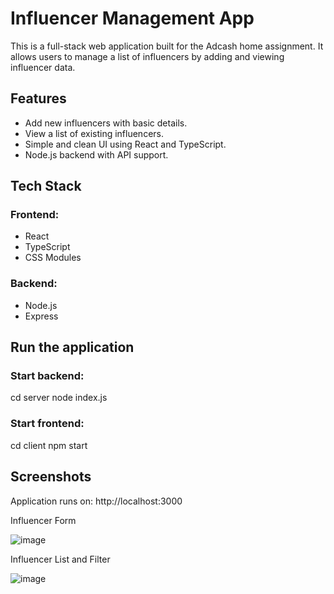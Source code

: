 # Influencer Management App

This is a full-stack web application built for the Adcash home assignment. It allows users to manage a list of influencers by adding and viewing influencer data.

## Features

- Add new influencers with basic details.
- View a list of existing influencers.
- Simple and clean UI using React and TypeScript.
- Node.js backend with API support.

## Tech Stack

### Frontend:
- React
- TypeScript
- CSS Modules

### Backend:
- Node.js
- Express

## Run the application
  ### Start backend:
  cd server
  node index.js

  ### Start frontend:
  cd client
  npm start

## Screenshots
Application runs on: http://localhost:3000

Influencer Form

![image](https://github.com/user-attachments/assets/2c00cd8b-1084-4744-963a-18fea0525ca3)

Influencer List and Filter

![image](https://github.com/user-attachments/assets/e7a28cb4-b749-40fa-9c16-7d5853f040ee)








